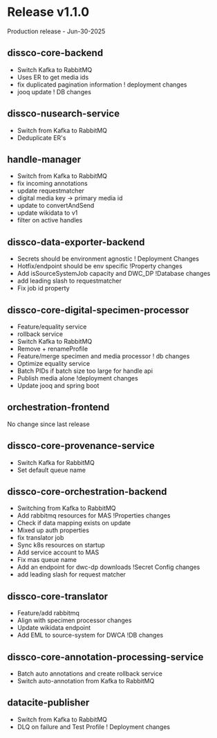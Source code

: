 # Release v1.1.0
Production release - Jun-30-2025

## dissco-core-backend
* Switch Kafka to RabbitMQ 
* Uses ER to get media ids 
* fix duplicated pagination information ! deployment changes 
* jooq update ! DB changes

## dissco-nusearch-service
* Switch from Kafka to RabbitMQ 
* Deduplicate ER's

## handle-manager
* Switch from Kafka to RabbitMQ 
* fix incoming annotations 
* update requestmatcher 
* digital media key -> primary media id 
* update to convertAndSend 
* update wikidata to v1 
* filter on active handles

## dissco-data-exporter-backend
* Secrets should be environment agnostic ! Deployment Changes 
* Hotfix/endpoint should be env specific !Property changes 
* Add isSourceSystemJob capacity and DWC_DP !Database changes 
* add leading slash to requestmatcher 
* Fix job id property

## dissco-core-digital-specimen-processor
* Feature/equality service 
* rollback service 
* Switch Kafka to RabbitMQ 
* Remove + renameProfile 
* Feature/merge specimen and media processor ! db changes 
* Optimize equality service 
* Batch PIDs if batch size too large for handle api 
* Publish media alone !deployment changes
* Update jooq and spring boot

## orchestration-frontend
No change since last release
## dissco-core-provenance-service
* Switch Kafka for RabbitMQ 
* Set default queue name

## dissco-core-orchestration-backend
* Switching from Kafka to RabbitMQ 
* Add rabbitmq resources for MAS !Properties changes 
* Check if data mapping exists on update 
* Mixed up auth properties 
* fix translator job 
* Sync k8s resources on startup 
* Add service account to MAS 
* Fix mas queue name 
* Add an endpoint for dwc-dp downloads !Secret Config changes 
* add leading slash for request matcher

## dissco-core-translator
* Feature/add rabbitmq 
* Align with specimen processor changes 
* Update wikidata endpoint 
* Add EML to source-system for DWCA  !DB changes

## dissco-core-annotation-processing-service
* Batch auto annotations and create rollback service 
* Switch auto-annotation from Kafka to RabbitMQ

## datacite-publisher
* Switch from Kafka to RabbitMQ
* DLQ on failure and Test Profile ! Deployment changes


